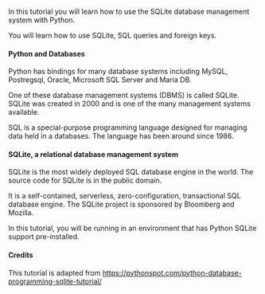 In this tutorial you will learn how to use the SQLite database management system with Python. 

You will learn how to use SQLite, SQL queries and foreign keys.

#### Python and Databases

Python has bindings for many database systems including MySQL, Postregsql, Oracle, Microsoft SQL Server and Maria DB.

One of these database management systems (DBMS) is called SQLite.  SQLite was created in 2000 and is one of the many management systems available.

SQL is a special-purpose programming language designed for managing data held in a databases. The language has been around since 1986.

#### SQLite,  a relational database management system

SQLite is the most widely deployed SQL database engine in the world. The source code for SQLite is in the public domain.

It is a self-contained, serverless, zero-configuration, transactional SQL database engine. The SQLite project is sponsored by Bloomberg and Mozilla.

In this tutorial, you will be running in an environment that has Python SQLite support pre-installed.

#### Credits
This tutorial is adapted from https://pythonspot.com/python-database-programming-sqlite-tutorial/